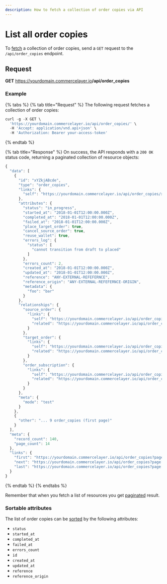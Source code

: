```yaml
---
description: How to fetch a collection of order copies via API
---
```


# List all order copies

To <a href="https://docs.commercelayer.io/developers/fetching-resources" target="_blank">fetch</a> a collection of order copies, send a `GET` request to the `/api/order_copies` endpoint.

## Request

**GET** https://yourdomain.commercelayer.io<b>/api/order_copies</b>

### **Example**

{% tabs %}
{% tab title="Request" %}
The following request fetches a collection of order copies:

```javascript
curl -g -X GET \
  'https://yourdomain.commercelayer.io/api/order_copies/' \
  -H 'Accept: application/vnd.api+json' \
  -H 'Authorization: Bearer your-access-token'
```
{% endtab %}

{% tab title="Response" %}
On success, the API responds with a `200 OK` status code, returning a paginated collection of resource objects:

```javascript
{
  "data": [
    {
      "id": "xYZkjABcde",
      "type": "order_copies",
      "links": {
        "self": "https://yourdomain.commercelayer.io/api/order_copies/xYZkjABcde"
      },
      "attributes": {
        "status": "in_progress",
        "started_at": "2018-01-01T12:00:00.000Z",
        "completed_at": "2018-01-01T12:00:00.000Z",
        "failed_at": "2018-01-01T12:00:00.000Z",
        "place_target_order": true,
        "cancel_source_order": true,
        "reuse_wallet": true,
        "errors_log": {
          "status": [
            "cannot transition from draft to placed"
          ]
        },
        "errors_count": 2,
        "created_at": "2018-01-01T12:00:00.000Z",
        "updated_at": "2018-01-01T12:00:00.000Z",
        "reference": "ANY-EXTERNAL-REFEFERNCE",
        "reference_origin": "ANY-EXTERNAL-REFEFERNCE-ORIGIN",
        "metadata": {
          "foo": "bar"
        }
      },
      "relationships": {
        "source_order": {
          "links": {
            "self": "https://yourdomain.commercelayer.io/api/order_copies/xYZkjABcde/relationships/source_order",
            "related": "https://yourdomain.commercelayer.io/api/order_copies/xYZkjABcde/source_order"
          }
        },
        "target_order": {
          "links": {
            "self": "https://yourdomain.commercelayer.io/api/order_copies/xYZkjABcde/relationships/target_order",
            "related": "https://yourdomain.commercelayer.io/api/order_copies/xYZkjABcde/target_order"
          }
        },
        "order_subscription": {
          "links": {
            "self": "https://yourdomain.commercelayer.io/api/order_copies/xYZkjABcde/relationships/order_subscription",
            "related": "https://yourdomain.commercelayer.io/api/order_copies/xYZkjABcde/order_subscription"
          }
        }
      },
      "meta": {
        "mode": "test"
      }
    },
    {
      "other": "... 9 order_copies (first page)"
    }
  ],
  "meta": {
    "record_count": 140,
    "page_count": 14
  },
  "links": {
    "first": "https://yourdomain.commercelayer.io/api/order_copies?page[number]=1&page[size]=10",
    "next": "https://yourdomain.commercelayer.io/api/order_copies?page[number]=2&page[size]=10",
    "last": "https://yourdomain.commercelayer.io/api/order_copies?page[number]=14&page[size]=10"
  }
}
```
{% endtab %}
{% endtabs %}

Remember that when you fetch a list of resources you get <a href="https://docs.commercelayer.io/developers/pagination" target="_blank">paginated</a> result.

### Sortable attributes

The list of order copies can be <a href="https://docs.commercelayer.io/developers/sorting-results" target="_blank">sorted</a> by the following attributes:

* `status`
* `started_at`
* `completed_at`
* `failed_at`
* `errors_count`
* `id`
* `created_at`
* `updated_at`
* `reference`
* `reference_origin`

